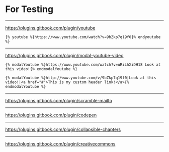 # For Testing

---

https://plugins.gitbook.com/plugin/youtube

```
{% youtube %}https://www.youtube.com/watch?v=9bZkp7q19f0{% endyoutube %}
```

---

https://plugins.gitbook.com/plugin/modal-youtube-video

```
{% modalYoutube %}https://www.youtube.com/watch?v=uRiLhXiDH18 Look at this video!{% endmodalYoutube %}

{% modalYoutube %}http://www.youtube.com/v/9bZkp7q19f0|Look at this video!|<a href="#">This is my custom header link!</a>{% endmodalYoutube %}
```

---

https://plugins.gitbook.com/plugin/scramble-mailto

---

https://plugins.gitbook.com/plugin/codepen

---

https://plugins.gitbook.com/plugin/collapsible-chapters

---

https://plugins.gitbook.com/plugin/creativecommons

